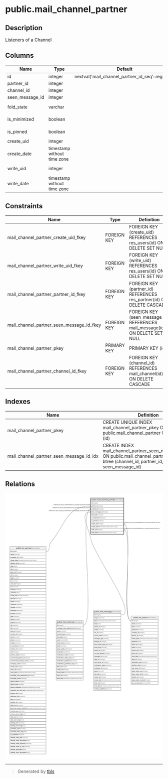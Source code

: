 # public.mail_channel_partner

## Description

Listeners of a Channel

## Columns

| Name | Type | Default | Nullable | Children | Parents | Comment |
| ---- | ---- | ------- | -------- | -------- | ------- | ------- |
| id | integer | nextval('mail_channel_partner_id_seq'::regclass) | false |  |  |  |
| partner_id | integer |  | true |  | [public.res_partner](public.res_partner.md) | Recipient |
| channel_id | integer |  | true |  | [public.mail_channel](public.mail_channel.md) | Channel |
| seen_message_id | integer |  | true |  | [public.mail_message](public.mail_message.md) | Last Seen |
| fold_state | varchar |  | true |  |  | Conversation Fold State |
| is_minimized | boolean |  | true |  |  | Conversation is minimized |
| is_pinned | boolean |  | true |  |  | Is pinned on the interface |
| create_uid | integer |  | true |  | [public.res_users](public.res_users.md) | Created by |
| create_date | timestamp without time zone |  | true |  |  | Created on |
| write_uid | integer |  | true |  | [public.res_users](public.res_users.md) | Last Updated by |
| write_date | timestamp without time zone |  | true |  |  | Last Updated on |

## Constraints

| Name | Type | Definition |
| ---- | ---- | ---------- |
| mail_channel_partner_create_uid_fkey | FOREIGN KEY | FOREIGN KEY (create_uid) REFERENCES res_users(id) ON DELETE SET NULL |
| mail_channel_partner_write_uid_fkey | FOREIGN KEY | FOREIGN KEY (write_uid) REFERENCES res_users(id) ON DELETE SET NULL |
| mail_channel_partner_partner_id_fkey | FOREIGN KEY | FOREIGN KEY (partner_id) REFERENCES res_partner(id) ON DELETE CASCADE |
| mail_channel_partner_seen_message_id_fkey | FOREIGN KEY | FOREIGN KEY (seen_message_id) REFERENCES mail_message(id) ON DELETE SET NULL |
| mail_channel_partner_pkey | PRIMARY KEY | PRIMARY KEY (id) |
| mail_channel_partner_channel_id_fkey | FOREIGN KEY | FOREIGN KEY (channel_id) REFERENCES mail_channel(id) ON DELETE CASCADE |

## Indexes

| Name | Definition |
| ---- | ---------- |
| mail_channel_partner_pkey | CREATE UNIQUE INDEX mail_channel_partner_pkey ON public.mail_channel_partner USING btree (id) |
| mail_channel_partner_seen_message_id_idx | CREATE INDEX mail_channel_partner_seen_message_id_idx ON public.mail_channel_partner USING btree (channel_id, partner_id, seen_message_id) |

## Relations

![er](public.mail_channel_partner.svg)

---

> Generated by [tbls](https://github.com/k1LoW/tbls)
